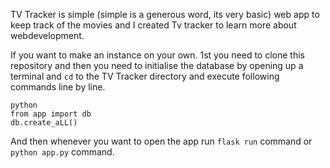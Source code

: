TV Tracker is simple (simple is a generous word, its very basic) web app to keep track of the movies and I created Tv tracker to learn more about webdevelopment. 

If you want to make an instance on your own. 1st you need to clone this repository and then you need to initialise the database by opening up a terminal and `cd` to the TV Tracker directory and execute following commands line by line.

```
python
from app import db
db.create_aLL()
```

And then whenever you want to open the app run `flask run` command or `python app.py` command.